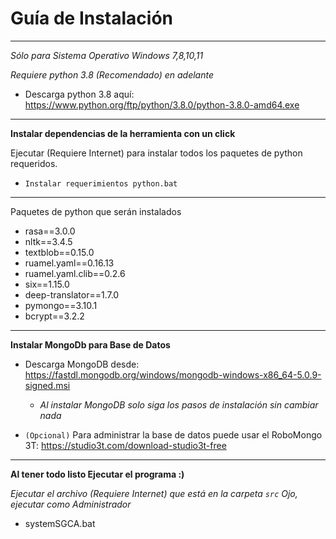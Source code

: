 # Guía de Instalación 
---

*Sólo para Sistema Operativo Windows 7,8,10,11*

*Requiere python 3.8 (Recomendado) en adelante*

- Descarga python 3.8 aquí: https://www.python.org/ftp/python/3.8.0/python-3.8.0-amd64.exe 

---

**Instalar dependencias de la herramienta con un click**

Ejecutar (Requiere Internet) para instalar todos los paquetes de python requeridos.
- `Instalar requerimientos python.bat` 

---
Paquetes de python que serán instalados
- rasa==3.0.0
- nltk==3.4.5
- textblob==0.15.0
- ruamel.yaml==0.16.13
- ruamel.yaml.clib==0.2.6
- six==1.15.0
- deep-translator==1.7.0
- pymongo==3.10.1
- bcrypt==3.2.2
---

**Instalar MongoDb para Base de Datos**

- Descarga MongoDB desde: <https://fastdl.mongodb.org/windows/mongodb-windows-x86_64-5.0.9-signed.msi>
  - *Al instalar MongoDB solo siga los pasos de instalación sin cambiar nada*

- `(Opcional)` Para administrar la base de datos puede usar el RoboMongo 3T: <https://studio3t.com/download-studio3t-free>


---

**Al tener todo listo Ejecutar el programa :)**

  *Ejecutar el archivo (Requiere Internet) que está en la carpeta `src`*
  *Ojo, ejecutar como Administrador*

- systemSGCA.bat